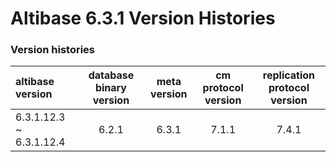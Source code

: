 # Altibase 6.3.1 Version Histories

### Version histories

| **altibase version**    | **database binary version** | **meta version** | **cm protocol version** | **replication protocol version** |
| :---------------------- | :-------------------------: | :--------------: | :---------------------: | :------------------------------: |
| 6.3.1.12.3 ~ 6.3.1.12.4 |            6.2.1            |      6.3.1       |          7.1.1          |              7.4.1               |

